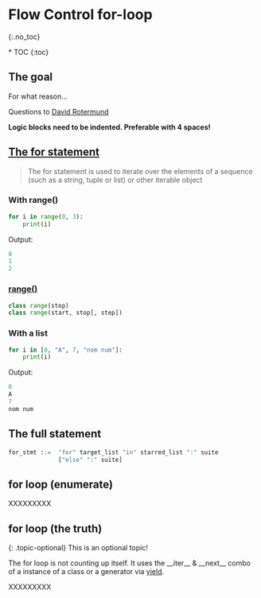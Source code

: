 # Flow Control for-loop
{:.no_toc}

<nav markdown="1" class="toc-class">
* TOC
{:toc}
</nav>

## The goal

For what reason...

Questions to [David Rotermund](mailto:davrot@uni-bremen.de)

**Logic blocks need to be indented.​ Preferable with 4 spaces!**

## [The for statement](https://docs.python.org/3/reference/compound_stmts.html#the-for-statement)

> The for statement is used to iterate over the elements of a sequence (such as a string, tuple or list) or other iterable object

### With range()

```python
for i in range(0, 3):​
    print(i)​
```

Output:

```python
0​
1​
2
```

### [range()](https://docs.python.org/3/library/stdtypes.html#ranges)

```python
class range(stop)
class range(start, stop[, step])
```

### With a list

```python
for i in [0, "A", 7, "nom num"]:​
    print(i)
```

Output:

```python
0​
A​
7​
nom num​
```


## The full statement

```python
for_stmt ::=  "for" target_list "in" starred_list ":" suite
              ["else" ":" suite]
```

## for loop (enumerate)​

XXXXXXXXX

## for loop (the truth)​

{: .topic-optional}
This is an optional topic!

The for loop is not counting up itself. It uses the \_\_iter\_\_ & \_\_next\_\_ combo of a instance of a class or a generator via [yield](https://docs.python.org/3/reference/simple_stmts.html#the-yield-statement).

XXXXXXXXX


